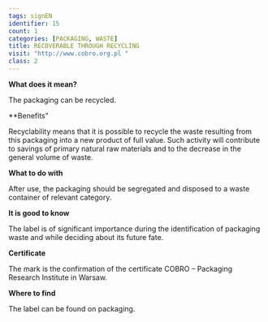 ```yaml
---
tags: signEN
identifier: 15
count: 1
categories: [PACKAGING, WASTE]
title: RECOVERABLE THROUGH RECYCLING
visit: "http://www.cobro.org.pl "
class: 2
---
```

**What does it mean?**

The packaging can be recycled.

**Benefits"

Recyclability means that it is possible to recycle the waste resulting from this packaging into a new product of full value. Such activity will contribute to savings of primary natural raw materials and to the decrease in the general volume of waste.

**What to do with**

After use, the packaging should be segregated and disposed to a waste container of relevant category.

**It is good to know**

The label is of significant importance during the identification of packaging waste and while deciding about its future fate.

**Certificate**

The mark is the confirmation of the certificate COBRO – Packaging Research Institute in Warsaw.

**Where to find**

The label can be found on packaging.